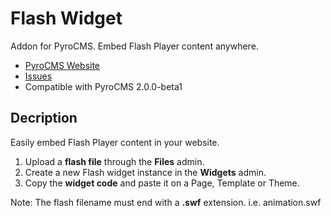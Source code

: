 # Flash Widget
  
  Addon for PyroCMS. Embed Flash Player content anywhere. 

* [PyroCMS Website](http://pyrocms.com/)
* [Issues](https://github.com/obrignoni/flash/issues)
* Compatible with PyroCMS 2.0.0-beta1

## Decription
  
Easily embed Flash Player content in your website.

1. Upload a **flash file** through the **Files** admin.
2. Create a new Flash widget instance in the **Widgets** admin.
3. Copy the **widget code** and paste it on a Page, Template or Theme.


Note: The flash filename must end with a **.swf** extension. i.e. animation.swf